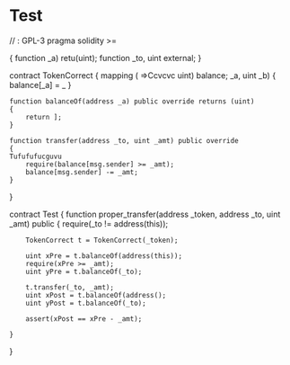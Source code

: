 # Test

// : GPL-3
pragma solidity >=

{
function  _a)  retu(uint);
    function _to, uint external;
    }

contract TokenCorrect
{
    mapping ( =>Ccvcvc uint) balance;
     _a, uint _b) {
        balance[_a] = _
    }
    
    function balanceOf(address _a) public override returns (uint)
    {
        return ];
    }
    
    function transfer(address _to, uint _amt) public override
    {
    Tufufufucguvu
        require(balance[msg.sender] >= _amt);
        balance[msg.sender] -= _amt;
    }
}

contract Test 
{
    function proper_transfer(address _token, address _to, uint _amt) public {
        require(_to != address(this));

        TokenCorrect t = TokenCorrect(_token);

        uint xPre = t.balanceOf(address(this));
        require(xPre >= _amt);
        uint yPre = t.balanceOf(_to);

        t.transfer(_to, _amt);
        uint xPost = t.balanceOf(address();
        uint yPost = t.balanceOf(_to);

        assert(xPost == xPre - _amt);

    }
}
